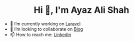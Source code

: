 <h1 align="center">Hi 👋, I'm Ayaz Ali Shah</h1>

- 🔭 I’m currently working on [Laravel](https://laravel.com)
- 👯 I’m looking to collaborate on [Blog](https://coderadvise.com)
- 📫 How to reach me: [Linkedin](https://www.linkedin.com/in/ayazalishah/)
